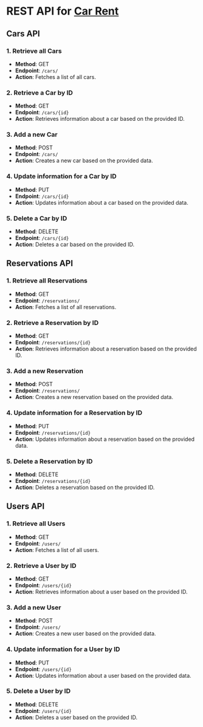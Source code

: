 # REST API for [Car Rent](https://github.com/theWebCookie/car-rental)

## Cars API

### 1. Retrieve all Cars

- **Method**: GET
- **Endpoint**: `/cars/`
- **Action**: Fetches a list of all cars.

### 2. Retrieve a Car by ID

- **Method**: GET
- **Endpoint**: `/cars/{id}`
- **Action**: Retrieves information about a car based on the provided ID.

### 3. Add a new Car

- **Method**: POST
- **Endpoint**: `/cars/`
- **Action**: Creates a new car based on the provided data.

### 4. Update information for a Car by ID

- **Method**: PUT
- **Endpoint**: `/cars/{id}`
- **Action**: Updates information about a car based on the provided data.

### 5. Delete a Car by ID

- **Method**: DELETE
- **Endpoint**: `/cars/{id}`
- **Action**: Deletes a car based on the provided ID.

## Reservations API

### 1. Retrieve all Reservations

- **Method**: GET
- **Endpoint**: `/reservations/`
- **Action**: Fetches a list of all reservations.

### 2. Retrieve a Reservation by ID

- **Method**: GET
- **Endpoint**: `/reservations/{id}`
- **Action**: Retrieves information about a reservation based on the provided ID.

### 3. Add a new Reservation

- **Method**: POST
- **Endpoint**: `/reservations/`
- **Action**: Creates a new reservation based on the provided data.

### 4. Update information for a Reservation by ID

- **Method**: PUT
- **Endpoint**: `/reservations/{id}`
- **Action**: Updates information about a reservation based on the provided data.

### 5. Delete a Reservation by ID

- **Method**: DELETE
- **Endpoint**: `/reservations/{id}`
- **Action**: Deletes a reservation based on the provided ID.

## Users API

### 1. Retrieve all Users

- **Method**: GET
- **Endpoint**: `/users/`
- **Action**: Fetches a list of all users.

### 2. Retrieve a User by ID

- **Method**: GET
- **Endpoint**: `/users/{id}`
- **Action**: Retrieves information about a user based on the provided ID.

### 3. Add a new User

- **Method**: POST
- **Endpoint**: `/users/`
- **Action**: Creates a new user based on the provided data.

### 4. Update information for a User by ID

- **Method**: PUT
- **Endpoint**: `/users/{id}`
- **Action**: Updates information about a user based on the provided data.

### 5. Delete a User by ID

- **Method**: DELETE
- **Endpoint**: `/users/{id}`
- **Action**: Deletes a user based on the provided ID.
